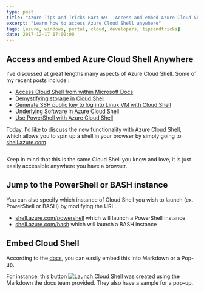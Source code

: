 ```yaml
---
type: post
title: "Azure Tips and Tricks Part 69 - Access and embed Azure Cloud Shell Anywhere"
excerpt: "Learn how to access Azure Cloud Shell anywhere"
tags: [azure, windows, portal, cloud, developers, tipsandtricks]
date: 2017-12-17 17:00:00
---
```



## Access and embed Azure Cloud Shell Anywhere

I've discussed at great lengths many aspects of Azure Cloud Shell. Some of my recent posts include : 

* [Access Cloud Shell from within Microsoft Docs](http://www.michaelcrump.net/azure-tips-and-tricks11/)
* [Demystifying storage in Cloud Shell](http://www.michaelcrump.net/azure-tips-and-tricks13/)
* [Generate SSH public key to log into Linux VM with Cloud Shell](http://www.michaelcrump.net/azure-tips-and-tricks14/)
* [Underlying Software in Azure Cloud Shell](http://www.michaelcrump.net/azure-tips-and-tricks15/)
* [Use PowerShell with Azure Cloud Shell](http://www.michaelcrump.net/azure-tips-and-tricks17/)

Today, I'd like to discuss the new functionality with Azure Cloud Shell, which allows you to spin up a shell in your browser by simply going to [shell.azure.com](http://shell.azure.com). 

<img :src="$withBase('/files/cloudshellbrowser1.png')">

Keep in mind that this is the same Cloud Shell you know and love, it is just easily accessible anywhere you have a browser. 

## Jump to the PowerShell or BASH instance

You can also specify which instance of Cloud Shell you wish to launch (ex. PowerShell or BASH) by modifying the URL.

* [shell.azure.com/powershell](https://shell.azure.com/powershell) which will launch a PowerShell instance
* [shell.azure.com/bash](https://shell.azure.com/bash) which will launch a BASH instance

## Embed Cloud Shell

According to the [docs](https://docs.microsoft.com/en-us/azure/cloud-shell/embed-cloud-shell), you can easily embed this into Markdown or a Pop-up. 

For instance, this button [![Launch Cloud Shell](https://shell.azure.com/images/launchcloudshell.png "Launch Cloud Shell")](https://shell.azure.com) was created using the Markdown the docs team provided. They also have a sample for a pop-up. 
